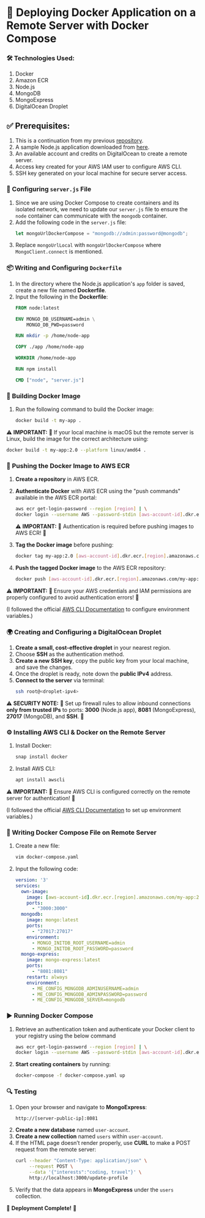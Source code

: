 # 🐳 Deploying Docker Application on a Remote Server with Docker Compose

### 🛠️ Technologies Used:
1. Docker
2. Amazon ECR
3. Node.js
4. MongoDB
5. MongoExpress
6. DigitalOcean Droplet

## ✅ Prerequisites:
1. This is a continuation from my previous [repository](https://github.com/Allon-chauhan/docker-node-awsecr).
2. A sample Node.js application downloaded from [here](https://gitlab.com/twn-devops-bootcamp/latest/07-docker/js-app.git).
3. An available account and credits on DigitalOcean to create a remote server.
4. Access key created for your AWS IAM user to configure AWS CLI.
5. SSH key generated on your local machine for secure server access.

### 📜 Configuring `server.js` File
1. Since we are using Docker Compose to create containers and its isolated network, we need to update our `server.js` file to ensure the `node` container can communicate with the `mongodb` container.
2. Add the following code in the `server.js` file:
   ```js
   let mongoUrlDockerCompose = "mongodb://admin:password@mongodb";
   ```
3. Replace `mongoUrlLocal` with `mongoUrlDockerCompose` where `MongoClient.connect` is mentioned.

### 📦 Writing and Configuring `Dockerfile`
1. In the directory where the Node.js application's `app` folder is saved, create a new file named **Dockerfile**.
2. Input the following in the **Dockerfile**:
   ```dockerfile
   FROM node:latest
   
   ENV MONGO_DB_USERNAME=admin \
       MONGO_DB_PWD=password
   
   RUN mkdir -p /home/node-app
   
   COPY ./app /home/node-app
   
   WORKDIR /home/node-app
   
   RUN npm install
   
   CMD ["node", "server.js"]
   ```

### 🔨 Building Docker Image
1. Run the following command to build the Docker image:
   ```bash
   docker build -t my-app .
   ```

⚠️ **IMPORTANT:** 🚨 If your local machine is macOS but the remote server is Linux, build the image for the correct architecture using:
   ```bash
   docker build -t my-app:2.0 --platform linux/amd64 .
   ```

### 🚀 Pushing the Docker Image to AWS ECR
1. **Create a repository** in AWS ECR.
2. **Authenticate Docker** with AWS ECR using the "push commands" available in the AWS ECR portal:
   ```bash
   aws ecr get-login-password --region [region] | \
   docker login --username AWS --password-stdin [aws-account-id].dkr.ecr.[region].amazonaws.com
   ```

   ⚠️ **IMPORTANT:** 🚨 Authentication is required before pushing images to AWS ECR! 🚨

3. **Tag the Docker image** before pushing:
   ```bash
   docker tag my-app:2.0 [aws-account-id].dkr.ecr.[region].amazonaws.com/my-app:2.0
   ```
4. **Push the tagged Docker image** to the AWS ECR repository:
   ```bash
   docker push [aws-account-id].dkr.ecr.[region].amazonaws.com/my-app:2.0
   ```

⚠️ **IMPORTANT:** 🚨 Ensure your AWS credentials and IAM permissions are properly configured to avoid authentication errors! 🚨

(I followed the official [AWS CLI Documentation](https://docs.aws.amazon.com/cli/v1/userguide/cli-configure-envvars.html) to configure environment variables.)

### 🌍 Creating and Configuring a DigitalOcean Droplet
1. **Create a small, cost-effective droplet** in your nearest region.
2. Choose **SSH** as the authentication method.
3. **Create a new SSH key**, copy the public key from your local machine, and save the changes.
4. Once the droplet is ready, note down the **public IPv4** address.
5. **Connect to the server** via terminal:
   ```bash
   ssh root@<droplet-ipv4>
   ```

⚠️ **SECURITY NOTE:** 🚨 Set up firewall rules to allow inbound connections **only from trusted IPs** to ports: **3000** (Node.js app), **8081** (MongoExpress), **27017** (MongoDB), and **SSH**. 🚨

### ⚙️ Installing AWS CLI & Docker on the Remote Server
1. Install Docker:
   ```bash
   snap install docker
   ```
2. Install AWS CLI:
   ```bash
   apt install awscli
   ```

⚠️ **IMPORTANT:** 🚨 Ensure AWS CLI is configured correctly on the remote server for authentication! 🚨

(I followed the official [AWS CLI Documentation](https://docs.aws.amazon.com/cli/v1/userguide/cli-configure-envvars.html) to set up environment variables.)

### 📝 Writing Docker Compose File on Remote Server
1. Create a new file:
   ```bash
   vim docker-compose.yaml
   ```
2. Input the following code:
   ```yaml
   version: '3'
   services:
     own-image:
       image: [aws-account-id].dkr.ecr.[region].amazonaws.com/my-app:2.0
       ports:
         - "3000:3000"
     mongodb:
       image: mongo:latest
       ports:
         - "27017:27017"
       environment:
         - MONGO_INITDB_ROOT_USERNAME=admin
         - MONGO_INITDB_ROOT_PASSWORD=password
     mongo-express:
       image: mongo-express:latest
       ports:
         - "8081:8081"
       restart: always
       environment:
         - ME_CONFIG_MONGODB_ADMINUSERNAME=admin
         - ME_CONFIG_MONGODB_ADMINPASSWORD=password
         - ME_CONFIG_MONGODB_SERVER=mongodb
   ```

### ▶️ Running Docker Compose
1. Retrieve an authentication token and authenticate your Docker client to your registry using the below command
   ```bash
   aws ecr get-login-password --region [region] | \
   docker login --username AWS --password-stdin [aws-account-id].dkr.ecr.[region].amazonaws.com
   ```
2. **Start creating containers** by running:
   ```bash
   docker-compose -f docker-compose.yaml up
   ```

### 🔍 Testing
1. Open your browser and navigate to **MongoExpress**:
   ```
   http://[server-public-ip]:8081
   ```
2. **Create a new database** named `user-account`.
3. **Create a new collection** named `users` within `user-account`.
4. If the HTML page doesn’t render properly, use **CURL** to make a POST request from the remote server:
   ```bash
   curl --header "Content-Type: application/json" \
        --request POST \
        --data '{"interests":"coding, travel"}' \
        http://localhost:3000/update-profile
   ```
5. Verify that the data appears in **MongoExpress** under the `users` collection.

🎉 **Deployment Complete!** 🚀
